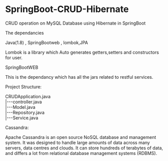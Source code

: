# SpringBoot-CRUD-Hibernate
CRUD operation on MySQL Database using Hibernate  in SpringBoot

The dependancies

Java(1.8) ,
SpringBootweb , 
lombok,JPA

Lombok is a library which Auto generates getters,setters and constructors for user.


SpringBootWEB

This is the dependancy which has all the jars related to restful services.

Project Structure:

CRUDApplication.java<br>
|---controller.java<br>
|---Model.java<br>
|---Repository.java<br>
|---Service.java<br>


Cassandra:

Apache Cassandra is an open source NoSQL database and management system. It was designed to handle large amounts of data across many servers, data centres and clouds. It can store hundreds of terabytes of data, and differs a lot from relational database management systems (RDBMS). 
